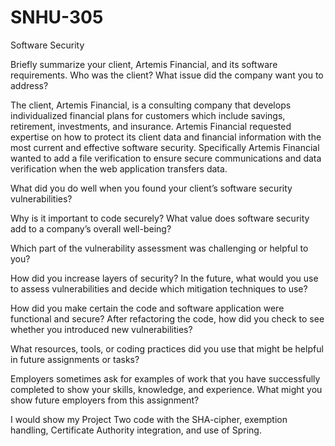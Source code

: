 # SNHU-305
Software Security

Briefly summarize your client, Artemis Financial, and its software requirements. Who was the client? What issue did the company want you to address?

The client, Artemis Financial, is a consulting company that develops individualized financial plans for customers which include savings, retirement, investments, and insurance.
Artemis Financial requested expertise on how to protect its client data and financial information with the most current and effective software security. Specifically Artemis Financial wanted to add a file verification to ensure secure communications and data verification when the web application transfers data.

What did you do well when you found your client’s software security vulnerabilities? 

Why is it important to code securely? What value does software security add to a company’s overall well-being?

Which part of the vulnerability assessment was challenging or helpful to you?

How did you increase layers of security? In the future, what would you use to assess vulnerabilities and decide which mitigation techniques to use?

How did you make certain the code and software application were functional and secure? After refactoring the code, how did you check to see whether you introduced new vulnerabilities?

What resources, tools, or coding practices did you use that might be helpful in future assignments or tasks?

Employers sometimes ask for examples of work that you have successfully completed to show your skills, knowledge, and experience. What might you show future employers from this assignment?

I would show my Project Two code with the SHA-cipher, exemption handling, Certificate Authority integration, and use of Spring.
